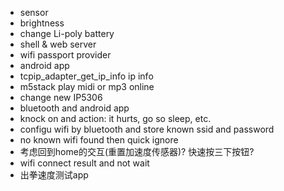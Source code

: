 * sensor
* brightness
* change Li-poly battery
* shell & web server
* wifi passport provider
* android app
* tcpip_adapter_get_ip_info ip info
* m5stack play midi or mp3 online
* change new IP5306
* bluetooth and android app
* knock on and action: it hurts, go so sleep, etc.
* configu wifi by bluetooth and store known ssid and password
* no known wifi found then quick ignore
* 考虑回到home的交互(重置加速度传感器)? 快速按三下按钮?
* wifi connect result and not wait
* 出拳速度测试app
